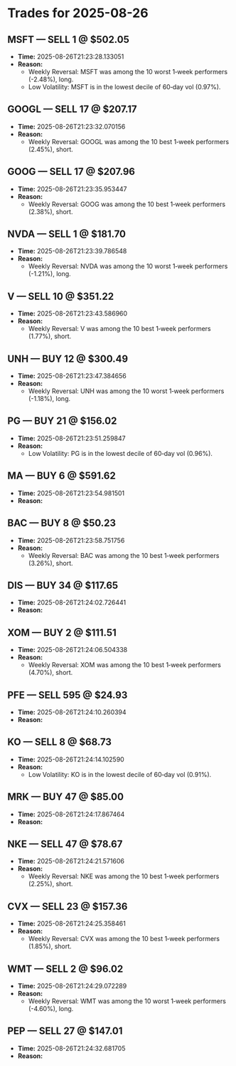 # Trades for 2025-08-26

## MSFT — SELL 1 @ $502.05
- **Time:** 2025-08-26T21:23:28.133051
- **Reason:**
  - Weekly Reversal: MSFT was among the 10 worst 1‑week performers (-2.48%), long.
  - Low Volatility: MSFT is in the lowest decile of 60‑day vol (0.97%).

## GOOGL — SELL 17 @ $207.17
- **Time:** 2025-08-26T21:23:32.070156
- **Reason:**
  - Weekly Reversal: GOOGL was among the 10 best 1‑week performers (2.45%), short.

## GOOG — SELL 17 @ $207.96
- **Time:** 2025-08-26T21:23:35.953447
- **Reason:**
  - Weekly Reversal: GOOG was among the 10 best 1‑week performers (2.38%), short.

## NVDA — SELL 1 @ $181.70
- **Time:** 2025-08-26T21:23:39.786548
- **Reason:**
  - Weekly Reversal: NVDA was among the 10 worst 1‑week performers (-1.21%), long.

## V — SELL 10 @ $351.22
- **Time:** 2025-08-26T21:23:43.586960
- **Reason:**
  - Weekly Reversal: V was among the 10 best 1‑week performers (1.77%), short.

## UNH — BUY 12 @ $300.49
- **Time:** 2025-08-26T21:23:47.384656
- **Reason:**
  - Weekly Reversal: UNH was among the 10 worst 1‑week performers (-1.18%), long.

## PG — BUY 21 @ $156.02
- **Time:** 2025-08-26T21:23:51.259847
- **Reason:**
  - Low Volatility: PG is in the lowest decile of 60‑day vol (0.96%).

## MA — BUY 6 @ $591.62
- **Time:** 2025-08-26T21:23:54.981501
- **Reason:**

## BAC — BUY 8 @ $50.23
- **Time:** 2025-08-26T21:23:58.751756
- **Reason:**
  - Weekly Reversal: BAC was among the 10 best 1‑week performers (3.26%), short.

## DIS — BUY 34 @ $117.65
- **Time:** 2025-08-26T21:24:02.726441
- **Reason:**

## XOM — BUY 2 @ $111.51
- **Time:** 2025-08-26T21:24:06.504338
- **Reason:**
  - Weekly Reversal: XOM was among the 10 best 1‑week performers (4.70%), short.

## PFE — SELL 595 @ $24.93
- **Time:** 2025-08-26T21:24:10.260394
- **Reason:**

## KO — SELL 8 @ $68.73
- **Time:** 2025-08-26T21:24:14.102590
- **Reason:**
  - Low Volatility: KO is in the lowest decile of 60‑day vol (0.91%).

## MRK — BUY 47 @ $85.00
- **Time:** 2025-08-26T21:24:17.867464
- **Reason:**

## NKE — SELL 47 @ $78.67
- **Time:** 2025-08-26T21:24:21.571606
- **Reason:**
  - Weekly Reversal: NKE was among the 10 best 1‑week performers (2.25%), short.

## CVX — SELL 23 @ $157.36
- **Time:** 2025-08-26T21:24:25.358461
- **Reason:**
  - Weekly Reversal: CVX was among the 10 best 1‑week performers (1.85%), short.

## WMT — SELL 2 @ $96.02
- **Time:** 2025-08-26T21:24:29.072289
- **Reason:**
  - Weekly Reversal: WMT was among the 10 worst 1‑week performers (-4.60%), long.

## PEP — SELL 27 @ $147.01
- **Time:** 2025-08-26T21:24:32.681705
- **Reason:**

